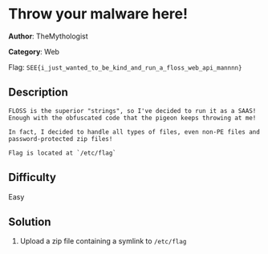 # Throw your malware here!

**Author**: TheMythologist

**Category**: Web

Flag: `SEE{i_just_wanted_to_be_kind_and_run_a_floss_web_api_mannnn}`

## Description

```
FLOSS is the superior "strings", so I've decided to run it as a SAAS! Enough with the obfuscated code that the pigeon keeps throwing at me!

In fact, I decided to handle all types of files, even non-PE files and password-protected zip files!

Flag is located at `/etc/flag`
```

## Difficulty

Easy

## Solution

1. Upload a zip file containing a symlink to `/etc/flag`
